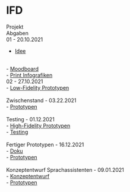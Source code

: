 # IFD
Projekt
<br>
Abgaben
<br>
01 - 20.10.2021
-  <a href="https://github.com/carolinbng/IFD/blob/main/Abgabe/Idee.pdf">Idee</a>
<br>
-   <a href="https://github.com/carolinbng/IFD/blob/main/Abgabe/Moodboard.pdf">Moodboard</a>
<br>
-  <a href="https://github.com/carolinbng/IFD/blob/main/Abgabe/Infografiken_Zeit.pdf">Print Infografiken</a>
<br>
02 - 27.10.2021
<br>
-   <a href="https://github.com/carolinbng/IFD/blob/main/Abgabe/Fahrrad_Infografik_Skizzen.pdf">Low-Fidelity Prototypen</a>
<br>
<br>
Zwischenstand - 03.22.2021
<br>
-   <a href="https://xd.adobe.com/view/04afeb1d-81c7-4852-834e-94b52eeb32b3-51fc/">Prototypen</a>
<br>
<br>
Testing - 01.12.2021
<br>
-   <a href="https://xd.adobe.com/view/387a953a-1e2a-4871-8fa6-df702f79c1e6-6d29/?fullscreen&hints=off">High-Fidelity Prototypen</a>
<br>
-   <a href="https://github.com/carolinbng/IFD/blob/main/Abgabe/Testing.pdf">Testing</a>
<br>
<br>
Fertiger Prototypen - 16.12.2021
<br>
-   <a href="https://github.com/carolinbng/IFD/blob/main/Abgabe/KurzDoku.pdf">Doku</a>
<br>
-   <a href="https://xd.adobe.com/view/387a953a-1e2a-4871-8fa6-df702f79c1e6-6d29/?fullscreen&hints=off">Prototypen</a>
<br>
<br>
Konzeptentwurf Sprachassistenten - 09.01.2021
<br>
-   <a href="https://github.com/carolinbng/IFD/blob/main/Abgabe/Bike_IFD.drawio.pdf">Konzeptentwurf</a>
<br>
-   <a href="https://xd.adobe.com/view/387a953a-1e2a-4871-8fa6-df702f79c1e6-6d29/?fullscreen&hints=off">Prototypen</a>